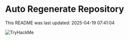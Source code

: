 # Auto Regenerate Repository

This README was last updated: 2025-04-19 07:41:04

 ![TryHackMe](https://tryhackme.com/badge/533634)